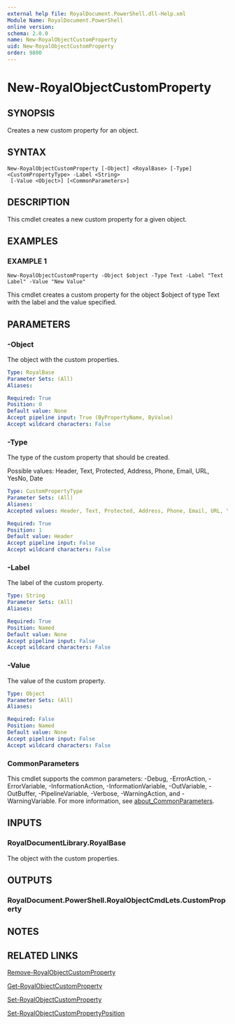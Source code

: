 ```yaml
---
external help file: RoyalDocument.PowerShell.dll-Help.xml
Module Name: RoyalDocument.PowerShell
online version:
schema: 2.0.0
name: New-RoyalObjectCustomProperty
uid: New-RoyalObjectCustomProperty
order: 9800
---
```


# New-RoyalObjectCustomProperty

## SYNOPSIS
Creates a new custom property for an object.

## SYNTAX

```
New-RoyalObjectCustomProperty [-Object] <RoyalBase> [-Type] <CustomPropertyType> -Label <String>
 [-Value <Object>] [<CommonParameters>]
```

## DESCRIPTION
This cmdlet creates a new custom property for a given object.

## EXAMPLES

### EXAMPLE 1
```
New-RoyalObjectCustomProperty -Object $object -Type Text -Label "Text Label" -Value "New Value"
```

This cmdlet creates a custom property for the object $object of type Text with the label and the value specified.

## PARAMETERS

### -Object
The object with the custom properties.

```yaml
Type: RoyalBase
Parameter Sets: (All)
Aliases:

Required: True
Position: 0
Default value: None
Accept pipeline input: True (ByPropertyName, ByValue)
Accept wildcard characters: False
```

### -Type
The type of the custom property that should be created.

Possible values: Header, Text, Protected, Address, Phone, Email, URL, YesNo, Date

```yaml
Type: CustomPropertyType
Parameter Sets: (All)
Aliases:
Accepted values: Header, Text, Protected, Address, Phone, Email, URL, YesNo, Date

Required: True
Position: 1
Default value: Header
Accept pipeline input: False
Accept wildcard characters: False
```

### -Label
The label of the custom property.

```yaml
Type: String
Parameter Sets: (All)
Aliases:

Required: True
Position: Named
Default value: None
Accept pipeline input: False
Accept wildcard characters: False
```

### -Value
The value of the custom property.

```yaml
Type: Object
Parameter Sets: (All)
Aliases:

Required: False
Position: Named
Default value: None
Accept pipeline input: False
Accept wildcard characters: False
```

### CommonParameters
This cmdlet supports the common parameters: -Debug, -ErrorAction, -ErrorVariable, -InformationAction, -InformationVariable, -OutVariable, -OutBuffer, -PipelineVariable, -Verbose, -WarningAction, and -WarningVariable. For more information, see [about_CommonParameters](http://go.microsoft.com/fwlink/?LinkID=113216).

## INPUTS

### RoyalDocumentLibrary.RoyalBase
The object with the custom properties.

## OUTPUTS

### RoyalDocument.PowerShell.RoyalObjectCmdLets.CustomProperty
## NOTES

## RELATED LINKS

[Remove-RoyalObjectCustomProperty]()

[Get-RoyalObjectCustomProperty]()

[Set-RoyalObjectCustomProperty]()

[Set-RoyalObjectCustomPropertyPosition]()

